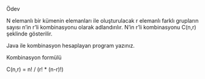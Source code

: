Ödev


N elemanlı bir kümenin elemanları ile oluşturulacak r elemanlı farklı grupların sayısı n’in r’li kombinasyonu olarak adlandırılır. N’in r’li kombinasyonu C(n,r) şeklinde gösterilir.



Java ile kombinasyon hesaplayan program yazınız.


Kombinasyon formülü


C(n,r) = n! / (r! * (n-r)!)

